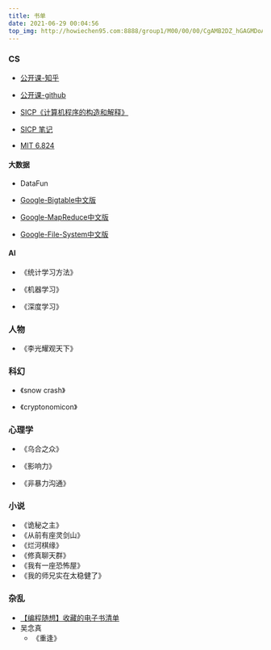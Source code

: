 ```yaml
---
title: 书单
date: 2021-06-29 00:04:56    
top_img: http://howiechen95.com:8888/group1/M00/00/00/CgAMB2DZ_hGAGMDoAAJfuBSscsY012.jpg    
---
```


### CS 

- [公开课-知乎](https://www.zhihu.com/question/57532048)
- [公开课-github](https://github.com/apachecn/awesome-cs-courses-zh)

- [SICP《计算机程序的构造和解释》](https://github.com/DeathKing/Learning-SICP)     
- [SICP 笔记](../2021/06/28/sicp/)
- [MIT 6.824](https://pdos.csail.mit.edu/6.824/)

#### 大数据

- DataFun

- [Google-Bigtable中文版](https://github.com/howiechen95/files/tree/master/bigdata/Google-Bigtable中文版.pdf)    
- [Google-MapReduce中文版](https://github.com/howiechen95/files/tree/master/bigdata/Google-MapReduce中文版_1.0.pdf)    
- [Google-File-System中文版](https://github.com/howiechen95/files/tree/master/bigdata/Google-File-System中文版_1.0.pdf)    

#### AI

- 《统计学习方法》    

- 《机器学习》    

- 《深度学习》


### 人物

- 《李光耀观天下》

### 科幻

- 《snow crash》    

- 《cryptonomicon》 

### 心理学

- 《乌合之众》

- 《影响力》

- 《非暴力沟通》

### 小说

- 《诡秘之主》
- 《从前有座灵剑山》
- 《烂河棋缘》
- 《修真聊天群》
- 《我有一座恐怖屋》
- 《我的师兄实在太稳健了》

### 杂乱

- [【编程随想】收藏的电子书清单](https://github.com/programthink/books)
- 吴念真
  - 《重逢》
    
